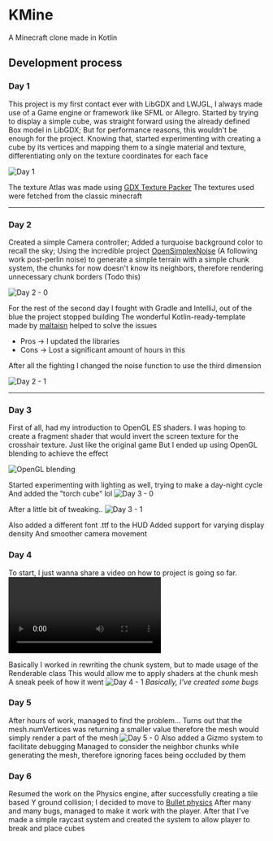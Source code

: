 # KMine

A Minecraft clone made in Kotlin

## Development process

### Day 1

This project is my first contact ever with LibGDX and LWJGL, I always made use of a Game engine or framework like SFML or Allegro.
Started by trying to display a simple cube, was straight forward using the already defined Box model in LibGDX; But for performance reasons, this wouldn't be enough for the project.
Knowing that, started experimenting with creating a cube by its vertices and mapping them to a single material and texture, differentiating only on the texture coordinates for each face

![Day 1](./.github/day1_0.png)

The texture Atlas was made using [GDX Texture Packer](https://github.com/crashinvaders/gdx-texture-packer-gui)
The textures used were fetched from the classic minecraft

---

### Day 2

Created a simple Camera controller;
Added a turquoise background color to recall the sky;
Using the incredible project [OpenSimplexNoise](https://gist.github.com/KdotJPG/b1270127455a94ac5d19) (A following work post-perlin noise) to generate a simple terrain
with a simple chunk system, the chunks for now doesn't know its neighbors, therefore rendering unnecessary chunk borders (Todo this)

![Day 2 - 0](./.github/day2_0.png)

For the rest of the second day I fought with Gradle and IntelliJ, out of the blue the project stopped building
The wonderful Kotlin-ready-template made by [maltaisn](https://github.com/maltaisn/kmine) helped to solve the issues
- Pros -> I updated the libraries
- Cons -> Lost a significant amount of hours in this

After all the fighting I changed the noise function to use the third dimension

![Day 2 - 1](./.github/day2_1.png)

---

### Day 3

First of all, had my introduction to OpenGL ES shaders.
I was hoping to create a fragment shader that would invert the screen texture for the crosshair texture. Just like the original game
But I ended up using OpenGL blending to achieve the effect



![OpenGL blending](./.github/opengl_blending.png)

Started experimenting with lighting as well, trying to make a day-night cycle
And added the "torch cube" lol
![Day 3 - 0](./.github/day3_0.png)

After a little bit of tweaking..
![Day 3 - 1](./.github/day3_1.png)

Also added a different font .ttf to the HUD
Added support for varying display density
And smoother camera movement

### Day 4
To start, I just wanna share a video on how to project is going so far.
![Day 4 - 0](./.github/day4_0.mp4)

Basically I worked in rewriting the chunk system, but to made usage of the Renderable class
This would allow me to apply shaders at the chunk mesh
A sneak peek of how it went
![Day 4 - 1](./.github/day4_1.png)
*Basically, I've created some bugs*

### Day 5
After hours of work, managed to find the problem... Turns out that the mesh.numVertices was returning a smaller value
therefore the mesh would simply render a part of the mesh
![Day 5 - 0](./.github/day5_0.png)
Also added a Gizmo system to facilitate debugging
Managed to consider the neighbor chunks while generating the mesh, therefore ignoring faces being occluded by them

### Day 6
Resumed the work on the Physics engine, after successfully creating a tile based Y ground collision; I decided to move to [Bullet physics](https://pybullet.org/wordpress/index.php/forum-2/)
After many and many bugs, managed to make it work with the player.
After that I've made a simple raycast system and created the system to allow player to break and place cubes
